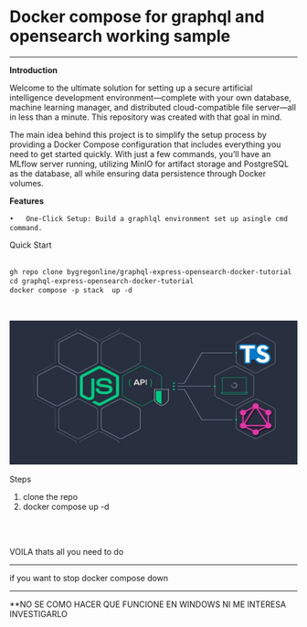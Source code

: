 
<h1>Docker compose for graphql and opensearch working sample </h1>

---

<b>Introduction</b>

Welcome to the ultimate solution for setting up a secure artificial intelligence development environment—complete with your own database, machine learning manager, and distributed cloud-compatible file server—all in less than a minute. This repository was created with that goal in mind.



The main idea behind this project is to simplify the setup process by providing a Docker Compose configuration that includes everything you need to get started quickly. With just a few commands, you’ll have an MLflow server running, utilizing MinIO for artifact storage and PostgreSQL as the database, all while ensuring data persistence through Docker volumes.

<b>Features</b>

	•	One-Click Setup: Build a graphlql environment set up asingle cmd command.


Quick Start

```

gh repo clone bygregonline/graphql-express-opensearch-docker-tutorial
cd graphql-express-opensearch-docker-tutorial
docker compose -p stack  up -d



```



![diagram](img/0_8hbC24tE4vpY72do.png)

Steps

1. clone the repo
2. docker compose up -d

</br>
</br>



VOILA thats all you need to do

---

if you want to stop
docker compose down


---

**NO SE COMO HACER QUE FUNCIONE EN WINDOWS NI ME INTERESA INVESTIGARLO